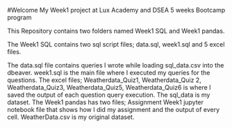 #Welcome My Week1 project at Lux Academy and DSEA 5 weeks Bootcamp program


This Repository contains two folders named Week1 SQL and Week1 pandas.

The Week1 SQL contains two sql script files; data.sql, week1.sql and 5 excel files.

The data.sql file contains queries I wrote while loading sql_data.csv into the dbeaver.
week1.sql is the main file where I executed my queries for the questions.
The excel files; Weatherdata_Quiz1, Weatherdata_Quiz 2, Weatherdata_Quiz3,  Weatherdata_Quiz5,  Weatherdata_Quiz6 is where I saved the output of each question query execution. The sql_data is my dataset.
The Week1 pandas has two files; Assignment Week1 jupyter notebook file that shows how I did my assignment and the output of every cell.
WeatherData.csv is my original dataset.
